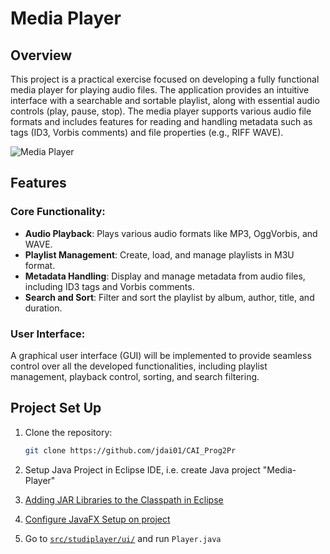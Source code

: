 # Media Player

## Overview

This project is a practical exercise focused on developing a fully functional media player for playing audio files. 
The application provides an intuitive interface with a searchable and sortable playlist, along with essential audio controls (play, pause, stop). 
The media player supports various audio file formats and includes features for reading and handling metadata such as tags (ID3, Vorbis comments) and file properties (e.g., RIFF WAVE).

![Media Player](display.png)

## Features

### Core Functionality:
- **Audio Playback**: Plays various audio formats like MP3, OggVorbis, and WAVE.
- **Playlist Management**: Create, load, and manage playlists in M3U format.
- **Metadata Handling**: Display and manage metadata from audio files, including ID3 tags and Vorbis comments.
- **Search and Sort**: Filter and sort the playlist by album, author, title, and duration.

### User Interface:
A graphical user interface (GUI) will be implemented to provide seamless control over all the developed functionalities, including playlist management, playback control, sorting, and search filtering.


## Project Set Up
1. Clone the repository:

    ```bash
    git clone https://github.com/jdai01/CAI_Prog2Pr
    ```

2. Setup Java Project in Eclipse IDE, i.e. create Java project "Media-Player"

3. [Adding JAR Libraries to the Classpath in Eclipse](../config/add-jar-lib.md)

4. [Configure JavaFX Setup on project](../config/javafx-setup.md)

5. Go to [`src/studiplayer/ui/`](src/studiplayer/ui/) and run `Player.java`